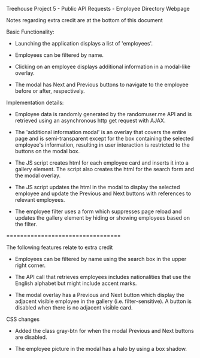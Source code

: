 
Treehouse Project 5 - Public API Requests - Employee Directory Webpage

Notes regarding extra credit are at the bottom of this document

Basic Functionality:
- Launching the application displays a list of 'employees'.

- Employees can be filtered by name.

- Clicking on an employee displays additional information in a modal-like
overlay.

- The modal has Next and Previous buttons to navigate to the employee before or
after, respectively.

Implementation details:
- Employee data is randomly generated by the randomuser.me API and is retrieved
using an asynchronous http get request with AJAX.

- The 'additional information modal' is an overlay that covers the entire page
and is semi-transparent except for the box containing the selected employee's
information, resulting in user interaction is restricted to the buttons on the
modal box.

- The JS script creates html for each employee card and inserts it into a gallery
element. The script also creates the html for the search form and the modal
overlay.

- The JS script updates the html in the modal to display the selected employee
and update the Previous and Next buttons with references to relevant employees.

- The employee filter uses a form which suppresses page reload and updates the
gallery element by hiding or showing employees based on the filter.

=================================

The following features relate to extra credit

- Employees can be filtered by name using the search box in the upper right
corner.

- The API call that retrieves employees includes nationalities that use the
English alphabet but might include accent marks.

- The modal overlay has a Previous and Next button which display the adjacent
visible employee in the gallery (i.e. filter-sensitive). A button is disabled
when there is no adjacent visible card.  

CSS changes

- Added the class gray-btn for when the modal Previous and Next buttons are
disabled.

- The employee picture in the modal has a halo by using a box shadow.
